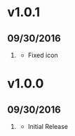 # v1.0.1
##  09/30/2016

1. [](#improved)
    * Fixed icon

# v1.0.0
##  09/30/2016

1. [](#new)
    * Initial Release
